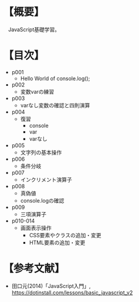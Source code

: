 # 【概要】
　JavaScript基礎学習。



# 【目次】
- p001
    * Hello World of console.log();
- p002
    * 変数varの練習
- p003
    * varなし変数の確認と四則演算
- p004
    * 復習
        + console
        + var
        + varなし
- p005
    * 文字列の基本操作
- p006
    * 条件分岐
- p007
    * インクリメント演算子
- p008
    * 真偽値
    * console.logの確認
- p009
    * 三項演算子
- p010-014
    * 画面表示操作
        + CSS要素やクラスの追加・変更
        + HTML要素の追加・変更





# 【参考文献】
- 田口元(2014)「JavaScript入門」, <https://dotinstall.com/lessons/basic_javascript_v2>

